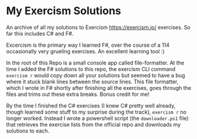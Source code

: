 # My Exercism Solutions

An archive of all my solutions to Exercism <https://exercism.io/> exercises. So far this includes C# and F#.

Excercism is the primary way I learned F#, over the course of a 114 occasionally very grueling exercises. An excellent learning tool :)

In the root of this Repo is a small console app called file-formatter. At the time I added the F# solutions to this repo, the exercism CLI command `exercism r` would copy down all your solutions but seemed to have a bug where it stuck blank lines between the source lines. This file formatter, which I wrote in F# shortly after finishing all the exercises, goes through the files and trims out these extra breaks. Bonus credit for me!

By the time I finished the C# exercises (I knew C# pretty well already, though learned some stuff to my surprise during the track), `exercism r` no longer worked. Instead I wrote a powershell script (the `downloader.ps1` file) that retrieves the exercise lists from the official repo and downloads my solutions to each.